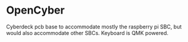 # OpenCyber
Cyberdeck pcb base to accommodate mostly the raspberry pi SBC, but would also accommodate other SBCs. Keyboard is QMK powered.
